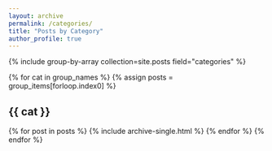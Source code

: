 ```yaml
---
layout: archive
permalink: /categories/
title: "Posts by Category"
author_profile: true
---
```


{% include group-by-array collection=site.posts field="categories" %}

{% for cat in group_names %}
  {% assign posts = group_items[forloop.index0] %}
  <h2 id="{{ cat | slugify }}" class="archive__subtitle">{{ cat }}</h2>
  {% for post in posts %}
    {% include archive-single.html %}
  {% endfor %}
{% endfor %}
